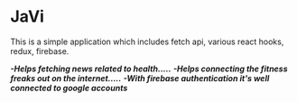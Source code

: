 # JaVi

This is a simple application which includes fetch api, various react hooks, redux, firebase.


***-Helps fetching news related to health.....***
***-Helps connecting the fitness freaks out on the internet.....***
***-With firebase authentication it's well connected to google accounts***
